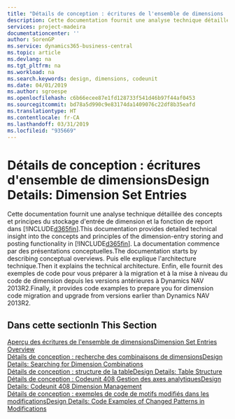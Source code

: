 ```yaml
---
title: "Détails de conception : écritures de l'ensemble de dimensions | Microsoft Docs"
description: Cette documentation fournit une analyse technique détaillée des concepts et principes qui sont utilisés pour reconcevoir la fonction de stockage et de report d'écritures de dimension.
services: project-madeira
documentationcenter: ''
author: SorenGP
ms.service: dynamics365-business-central
ms.topic: article
ms.devlang: na
ms.tgt_pltfrm: na
ms.workload: na
ms.search.keywords: design, dimensions, codeunit
ms.date: 04/01/2019
ms.author: sgroespe
ms.openlocfilehash: c6b66ecee87e1fd128733f541d46b97f44af0453
ms.sourcegitcommit: bd78a5d990c9e83174da1409076c22df8b35eafd
ms.translationtype: HT
ms.contentlocale: fr-CA
ms.lasthandoff: 03/31/2019
ms.locfileid: "935669"
---
```

# <a name="design-details-dimension-set-entries"></a><span data-ttu-id="ed729-103">Détails de conception : écritures d'ensemble de dimensions</span><span class="sxs-lookup"><span data-stu-id="ed729-103">Design Details: Dimension Set Entries</span></span>
<span data-ttu-id="ed729-104">Cette documentation fournit une analyse technique détaillée des concepts et principes du stockage d'entrée de dimension et la fonction de report dans [!INCLUDE[d365fin](includes/d365fin_md.md)].</span><span class="sxs-lookup"><span data-stu-id="ed729-104">This documentation provides detailed technical insight into the concepts and principles of the dimension-entry storing and posting functionality in [!INCLUDE[d365fin](includes/d365fin_md.md)].</span></span> <span data-ttu-id="ed729-105">La documentation commence par des présentations conceptuelles.</span><span class="sxs-lookup"><span data-stu-id="ed729-105">The documentation starts by describing conceptual overviews.</span></span> <span data-ttu-id="ed729-106">Puis elle explique l'architecture technique.</span><span class="sxs-lookup"><span data-stu-id="ed729-106">Then it explains the technical architecture.</span></span> <span data-ttu-id="ed729-107">Enfin, elle fournit des exemples de code pour vous préparer à la migration et à la mise à niveau du code de dimension depuis les versions antérieures à Dynamics NAV 2013R2.</span><span class="sxs-lookup"><span data-stu-id="ed729-107">Finally, it provides code examples to prepare you for dimension code migration and upgrade from versions earlier than Dynamics NAV 2013R2.</span></span>  

## <a name="in-this-section"></a><span data-ttu-id="ed729-108">Dans cette section</span><span class="sxs-lookup"><span data-stu-id="ed729-108">In This Section</span></span>  
[<span data-ttu-id="ed729-109">Aperçu des écritures de l'ensemble de dimensions</span><span class="sxs-lookup"><span data-stu-id="ed729-109">Dimension Set Entries Overview</span></span>](design-details-dimension-set-entries-overview.md)  
[<span data-ttu-id="ed729-110">Détails de conception : recherche des combinaisons de dimensions</span><span class="sxs-lookup"><span data-stu-id="ed729-110">Design Details: Searching for Dimension Combinations</span></span>](design-details-searching-for-dimension-combinations.md)  
[<span data-ttu-id="ed729-111">Détails de conception : structure de la table</span><span class="sxs-lookup"><span data-stu-id="ed729-111">Design Details: Table Structure</span></span>](design-details-table-structure.md)  
[<span data-ttu-id="ed729-112">Détails de conception : Codeunit 408 Gestion des axes analytiques</span><span class="sxs-lookup"><span data-stu-id="ed729-112">Design Details: Codeunit 408 Dimension Management</span></span>](design-details-codeunit-408-dimension-management.md)  
[<span data-ttu-id="ed729-113">Détails de conception : exemples de code de motifs modifiés dans les modifications</span><span class="sxs-lookup"><span data-stu-id="ed729-113">Design Details: Code Examples of Changed Patterns in Modifications</span></span>](design-details-code-examples-of-changed-patterns-in-modifications.md)
